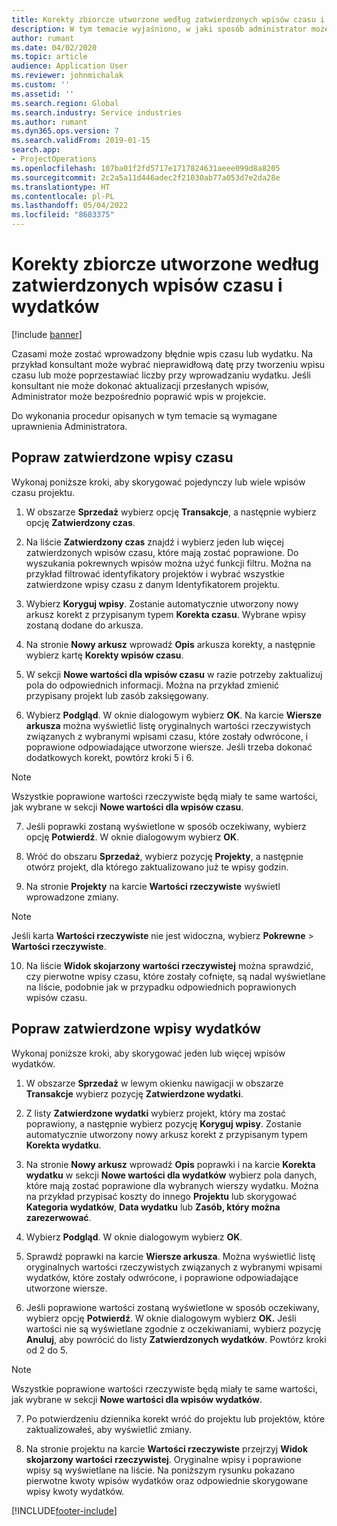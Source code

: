 ```yaml
---
title: Korekty zbiorcze utworzone według zatwierdzonych wpisów czasu i wydatków
description: W tym temacie wyjaśniono, w jaki sposób administrator może wprowadzać pojedyncze lub zbiorcze korekty wcześniej zatwierdzonych wpisów czasu lub wydatków, jeśli rozliczenie nie jest zakończone.
author: rumant
ms.date: 04/02/2020
ms.topic: article
audience: Application User
ms.reviewer: johnmichalak
ms.custom: ''
ms.assetid: ''
ms.search.region: Global
ms.search.industry: Service industries
ms.author: rumant
ms.dyn365.ops.version: 7
ms.search.validFrom: 2019-01-15
search.app:
- ProjectOperations
ms.openlocfilehash: 107ba01f2fd5717e1717824631aeee099d8a8205
ms.sourcegitcommit: 2c2a5a11d446adec2f21030ab77a053d7e2da28e
ms.translationtype: HT
ms.contentlocale: pl-PL
ms.lasthandoff: 05/04/2022
ms.locfileid: "8683375"
---
```

# <a name="bulk-corrections-of-actuals-created-by-approved-time-and-expense-entries"></a>Korekty zbiorcze utworzone według zatwierdzonych wpisów czasu i wydatków

[!include [banner](../includes/psa-now-project-operations.md)]

Czasami może zostać wprowadzony błędnie wpis czasu lub wydatku. Na przykład konsultant może wybrać nieprawidłową datę przy tworzeniu wpisu czasu lub może poprzestawiać liczby przy wprowadzaniu wydatku. Jeśli konsultant nie może dokonać aktualizacji przesłanych wpisów, Administrator może bezpośrednio poprawić wpis w projekcie.

Do wykonania procedur opisanych w tym temacie są wymagane uprawnienia Administratora.

## <a name="correct-approved-time-entries"></a>Popraw zatwierdzone wpisy czasu     

Wykonaj poniższe kroki, aby skorygować pojedynczy lub wiele wpisów czasu projektu.

1. W obszarze **Sprzedaż** wybierz opcję **Transakcje**, a następnie wybierz opcję **Zatwierdzony czas**. 

2. Na liście **Zatwierdzony czas** znajdź i wybierz jeden lub więcej zatwierdzonych wpisów czasu, które mają zostać poprawione. Do wyszukania pokrewnych wpisów można użyć funkcji filtru. Można na przykład filtrować identyfikatory projektów i wybrać wszystkie zatwierdzone wpisy czasu z danym Identyfikatorem projektu.

3. Wybierz **Koryguj wpisy**. Zostanie automatycznie utworzony nowy arkusz korekt z przypisanym typem **Korekta czasu**. Wybrane wpisy zostaną dodane do arkusza. 

4. Na stronie **Nowy arkusz** wprowadź **Opis** arkusza korekty, a następnie wybierz kartę **Korekty wpisów czasu**.  
5. W sekcji **Nowe wartości dla wpisów czasu** w razie potrzeby zaktualizuj pola do odpowiednich informacji. Można na przykład zmienić przypisany projekt lub zasób zaksięgowany.

6. Wybierz **Podgląd**. W oknie dialogowym wybierz **OK**. Na karcie **Wiersze arkusza** można wyświetlić listę oryginalnych wartości rzeczywistych związanych z wybranymi wpisami czasu, które zostały odwrócone, i poprawione odpowiadające utworzone wiersze. Jeśli trzeba dokonać dodatkowych korekt, powtórz kroki 5 i 6. 

> [!NOTE]
> Wszystkie poprawione wartości rzeczywiste będą miały te same wartości, jak wybrane w sekcji **Nowe wartości dla wpisów czasu**.

7. Jeśli poprawki zostaną wyświetlone w sposób oczekiwany, wybierz opcję **Potwierdź**. W oknie dialogowym wybierz **OK**.

8. Wróć do obszaru **Sprzedaż**, wybierz pozycję **Projekty**, a następnie otwórz projekt, dla którego zaktualizowano już te wpisy godzin. 

9. Na stronie **Projekty** na karcie **Wartości rzeczywiste** wyświetl wprowadzone zmiany. 

> [!NOTE]
> Jeśli karta **Wartości rzeczywiste** nie jest widoczna, wybierz **Pokrewne** > **Wartości rzeczywiste**.  

10. Na liście **Widok skojarzony wartości rzeczywistej** można sprawdzić, czy pierwotne wpisy czasu, które zostały cofnięte, są nadal wyświetlane na liście, podobnie jak w przypadku odpowiednich poprawionych wpisów czasu. 


## <a name="correct-approved-expense-entries"></a>Popraw zatwierdzone wpisy wydatków

Wykonaj poniższe kroki, aby skorygować jeden lub więcej wpisów wydatków. 

1. W obszarze **Sprzedaż** w lewym okienku nawigacji w obszarze **Transakcje** wybierz pozycję **Zatwierdzone wydatki**.

2. Z listy **Zatwierdzone wydatki** wybierz projekt, który ma zostać poprawiony, a następnie wybierz pozycję **Koryguj wpisy**. Zostanie automatycznie utworzony nowy arkusz korekt z przypisanym typem **Korekta wydatku**. 

3. Na stronie **Nowy arkusz** wprowadź **Opis** poprawki i na karcie **Korekta wydatku** w sekcji **Nowe wartości dla wydatków** wybierz pola danych, które mają zostać poprawione dla wybranych wierszy wydatku. Można na przykład przypisać koszty do innego **Projektu** lub skorygować **Kategoria wydatków**, **Data wydatku** lub **Zasób, który można zarezerwować**.

4. Wybierz **Podgląd**. W oknie dialogowym wybierz **OK**. 

5. Sprawdź poprawki na karcie **Wiersze arkusza**. Można wyświetlić listę oryginalnych wartości rzeczywistych związanych z wybranymi wpisami wydatków, które zostały odwrócone, i poprawione odpowiadające utworzone wiersze.

6. Jeśli poprawione wartości zostaną wyświetlone w sposób oczekiwany, wybierz opcję **Potwierdź**. W oknie dialogowym wybierz **OK.** Jeśli wartości nie są wyświetlane zgodnie z oczekiwaniami, wybierz pozycję **Anuluj**, aby powrócić do listy **Zatwierdzonych wydatków**. Powtórz kroki od 2 do 5. 

> [!NOTE]
> Wszystkie poprawione wartości rzeczywiste będą miały te same wartości, jak wybrane w sekcji **Nowe wartości dla wpisów wydatków**.

7. Po potwierdzeniu dziennika korekt wróć do projektu lub projektów, które zaktualizowałeś, aby wyświetlić zmiany.  

8. Na stronie projektu na karcie **Wartości rzeczywiste** przejrzyj **Widok skojarzony wartości rzeczywistej**. Oryginalne wpisy i poprawione wpisy są wyświetlane na liście. Na poniższym rysunku pokazano pierwotne kwoty wpisów wydatków oraz odpowiednie skorygowane wpisy kwoty wydatków. 


[!INCLUDE[footer-include](../includes/footer-banner.md)]
